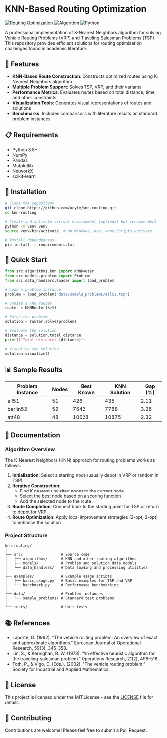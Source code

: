 # KNN-Based Routing Optimization

![Routing Optimization](https://img.shields.io/badge/Optimization-Routing-blue)
![Algorithm](https://img.shields.io/badge/Algorithm-KNN-green)
![Python](https://img.shields.io/badge/Python-3.8%2B-orange)

A professional implementation of K-Nearest Neighbors algorithm for solving Vehicle Routing Problems (VRP) and Traveling Salesman Problems (TSP). This repository provides efficient solutions for routing optimization challenges found in academic literature.

## 🚀 Features

- **KNN-Based Route Construction**: Constructs optimized routes using K-Nearest Neighbors algorithm
- **Multiple Problem Support**: Solves TSP, VRP, and their variants
- **Performance Metrics**: Evaluates routes based on total distance, time, and other constraints
- **Visualization Tools**: Generates visual representations of routes and solutions
- **Benchmarks**: Includes comparisons with literature results on standard problem instances

## 📋 Requirements

- Python 3.8+
- NumPy
- Pandas
- Matplotlib
- NetworkX
- scikit-learn

## 🔧 Installation

```bash
# Clone the repository
git clone https://github.com/ucytv/knn-routing.git
cd knn-routing

# Create and activate virtual environment (optional but recommended)
python -m venv venv
source venv/bin/activate  # On Windows, use: venv\Scripts\activate

# Install dependencies
pip install -r requirements.txt
```

## 🏁 Quick Start

```python
from src.algorithms.knn import KNNRouter
from src.models.problem import Problem
from src.data_handlers.loader import load_problem

# Load a problem instance
problem = load_problem("data/sample_problems/eil51.tsp")

# Create a KNN router
router = KNNRouter(k=5)

# Solve the problem
solution = router.solve(problem)

# Evaluate the solution
distance = solution.total_distance
print(f"Total distance: {distance}")

# Visualize the solution
solution.visualize()
```

## 📊 Sample Results

| Problem Instance | Nodes | Best Known | KNN Solution | Gap (%) |
|------------------|-------|------------|--------------|---------|
| eil51            | 51    | 426        | 435          | 2.11    |
| berlin52         | 52    | 7542       | 7788         | 3.26    |
| att48            | 48    | 10628      | 10875        | 2.32    |

## 📖 Documentation

### Algorithm Overview

The K-Nearest Neighbors (KNN) approach for routing problems works as follows:

1. **Initialization**: Select a starting node (usually depot in VRP or random in TSP)
2. **Iterative Construction**: 
   - Find K nearest unvisited nodes to the current node
   - Select the best node based on a scoring function
   - Add the selected node to the route
3. **Route Completion**: Connect back to the starting point for TSP or return to depot for VRP
4. **Route Optimization**: Apply local improvement strategies (2-opt, 3-opt) to enhance the solution

### Project Structure

```
knn-routing/
│
├── src/                 # Source code
│   ├── algorithms/      # KNN and other routing algorithms
│   ├── models/          # Problem and solution data models
│   └── data_handlers/   # Data loading and processing utilities
│
├── examples/            # Example usage scripts
│   ├── basic_usage.py   # Basic examples for TSP and VRP
│   └── benchmark.py     # Performance benchmarking
│
├── data/                # Problem instances
│   └── sample_problems/ # Standard test problems
│
└── tests/               # Unit tests
```

## 📚 References

- Laporte, G. (1992). "The vehicle routing problem: An overview of exact and approximate algorithms." European Journal of Operational Research, 59(3), 345-358.
- Lin, S., & Kernighan, B. W. (1973). "An effective heuristic algorithm for the traveling-salesman problem." Operations Research, 21(2), 498-516.
- Toth, P., & Vigo, D. (Eds.). (2002). "The vehicle routing problem." Society for Industrial and Applied Mathematics.

## 📄 License

This project is licensed under the MIT License - see the [LICENSE](LICENSE) file for details.

## 🤝 Contributing

Contributions are welcome! Please feel free to submit a Pull Request.